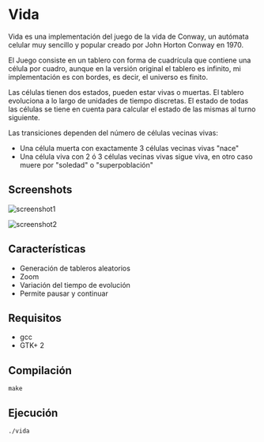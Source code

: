 # Vida

Vida es una implementación del juego de la vida de Conway, un autómata celular muy sencillo y popular creado por John Horton Conway en 1970.

El Juego consiste en un tablero con forma de cuadrícula que contiene una célula por cuadro, aunque en la versión original el tablero es infinito, mi implementación es con bordes, es decir, el universo es finito.

Las células tienen dos estados, pueden estar vivas o muertas. El tablero evoluciona a lo largo de unidades de tiempo discretas. El estado de todas las células se tiene en cuenta para calcular el estado de las mismas al turno siguiente.

Las transiciones dependen del número de células vecinas vivas:
* Una célula muerta con exactamente 3 células vecinas vivas "nace"
* Una célula viva con 2 ó 3 células vecinas vivas sigue viva, en otro caso muere por "soledad" o "superpoblación"

## Screenshots

![screenshot1](https://user-images.githubusercontent.com/75378876/175793408-4b61c119-5cb7-473d-be93-5f15c4054afa.png)

![screenshot2](https://user-images.githubusercontent.com/75378876/175793410-6e61213d-bcbe-4d1c-a47b-3133872d8d56.png)

## Características

* Generación de tableros aleatorios
* Zoom
* Variación del tiempo de evolución
* Permite pausar y continuar

## Requisitos

* gcc
* GTK+ 2

## Compilación

```
make
```

## Ejecución

```
./vida
```
